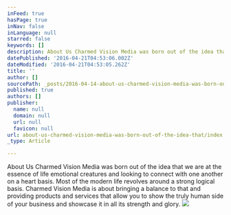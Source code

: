 ```yaml
---
inFeed: true
hasPage: true
inNav: false
inLanguage: null
starred: false
keywords: []
description: About Us Charmed Vision Media was born out of the idea that we are at the essence of life emotional creatures and looking to connect with one another on a heart basis. Most of the modern life revolves around a strong logical basis. Charmed Vision Media is about bringing a balance to that and providing products and services that allow you to show the truly human side of your business and showcase it in all its strength and glory.
datePublished: '2016-04-21T04:53:06.002Z'
dateModified: '2016-04-21T04:53:05.262Z'
title: ''
author: []
sourcePath: _posts/2016-04-14-about-us-charmed-vision-media-was-born-out-of-the-idea-that.md
published: true
authors: []
publisher:
  name: null
  domain: null
  url: null
  favicon: null
url: about-us-charmed-vision-media-was-born-out-of-the-idea-that/index.html
_type: Article

---
```

About Us Charmed Vision Media was born out of the idea that we are at the essence of life emotional creatures and looking to connect with one another on a heart basis. Most of the modern life revolves around a strong logical basis. Charmed Vision Media is about bringing a balance to that and providing products and services that allow you to show the truly human side of your business and showcase it in all its strength and glory.
![](https://the-grid-user-content.s3-us-west-2.amazonaws.com/f1cac67a-b4fd-42d7-8cc1-274910f0bf09.jpg)